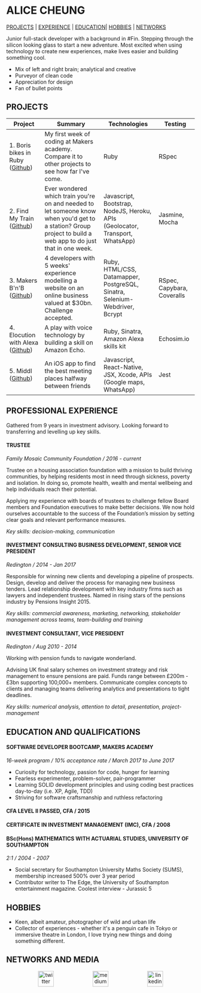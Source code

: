 # ALICE CHEUNG
[PROJECTS](#projects) | [EXPERIENCE](#professional-experience) | [EDUCATION](#education-and-qualifications)| [HOBBIES](#hobbies) | [NETWORKS](#networks-and-media)

Junior full-stack developer with a background in #Fin. Stepping through the silicon looking glass to start a new adventure. Most excited when using technology to create new experiences, make lives easier and building something cool.

- Mix of left and right brain; analytical and creative
- Purveyor of clean code
- Appreciation for design
- Fan of bullet points


## PROJECTS
| Project       | Summary       | Technologies  | Testing |
| ------------- |---------------| --------------|---------|
| 1. Boris bikes in Ruby ([Github](https://github.com/Alicespyglass/boris-bikes)) | My first week of coding at Makers academy. Compare it to other projects to see how far I've come. |Ruby | RSpec |
| 2. Find My Train ([Github](https://github.com/Alicespyglass/wk9-group-practice-project-Trainspotting))|Ever wondered which train you're on and needed to let someone know when you'd get to a station? Group project to build a web app to do just that in one week. | Javascript, Bootstrap, NodeJS, Heroku, APIs (Geolocator, Transport, WhatsApp) | Jasmine, Mocha |
| 3. Makers B'n'B ([Github](https://github.com/Alicespyglass/makers-bnb))| 4 developers with 5 weeks' experience modelling a website on an online business valued at $30bn. Challenge accepted. | Ruby, HTML/CSS, Datamapper, PostgreSQL, Sinatra, Selenium-Webdriver, Bcrypt | RSpec, Capybara, Coveralls |
| 4. Elocution with Alexa ([Github](https://github.com/Alicespyglass/alexa1-hello-world))| A play with voice technology by building a skill on Amazon Echo. | Ruby, Sinatra, Amazon Alexa skills kit  | Echosim.io |
| 5. Middl ([Github](https://github.com/Alicespyglass/middl)) | An iOS app to find the best meeting places halfway between friends | Javascript, React-Native, JSX, Xcode, APIs (Google maps, WhatsApp) | Jest | 


## PROFESSIONAL EXPERIENCE
Gathered from 9 years in investment advisory. Looking forward to transferring and levelling up key skills.


#### TRUSTEE

*Family Mosaic Community Foundation / 2016 - current*

Trustee on a housing association foundation with a mission to build thriving communities, by helping residents most in need through sickness, poverty and isolation. In doing so, promote health, wealth and mental wellbeing and help individuals reach their potential.

Applying my experience with boards of trustees to challenge fellow Board members and Foundation executives to make better decisions. We now hold ourselves accountable to the success of the Foundation’s mission by setting clear goals and relevant performance measures.

*Key skills: decision-making, communication*

#### INVESTMENT CONSULTING BUSINESS DEVELOPMENT, SENIOR VICE PRESIDENT

*Redington / 2014 - Jan 2017*

Responsible for winning new clients and developing a pipeline of prospects. Design, develop and deliver the process for managing new business tenders. Lead relationship development with key industry firms such as lawyers and independent trustees. Named in rising stars of the pensions industry by Pensions Insight 2015.

*Key skills: commercial awareness, marketing, networking, stakeholder management across teams, team-building and training*

#### INVESTMENT CONSULTANT, VICE PRESIDENT

*Redington / Aug 2010 - 2014*

Working with pension funds to navigate wonderland.

Advising UK final salary schemes on investment strategy and risk management to ensure pensions are paid. Funds range between £200m - £3bn supporting 100,000+ members. Communicate complex concepts to clients and managing teams delivering analytics and presentations to tight deadlines.

*Key skills: numerical analysis, attention to detail, presentation, project-management*

## EDUCATION AND QUALIFICATIONS

#### SOFTWARE DEVELOPER BOOTCAMP, MAKERS ACADEMY

*16-week program / 10% acceptance rate / March 2017 to June 2017*

- Curiosity for technology, passion for code, hunger for learning
- Fearless experimenter, problem-solver, pair-programmer
- Learning SOLID development principles and using coding best practices day-to-day (i.e. XP, Agile, TDD)        
- Striving for software craftsmanship and ruthless refactoring


#### CFA LEVEL II PASSED, CFA / 2015
#### CERTIFICATE IN INVESTMENT MANAGEMENT (IMC), CFA / 2008


#### BSc(Hons) MATHEMATICS WITH ACTUARIAL STUDIES, UNIVERSITY OF SOUTHAMPTON

*2:1 / 2004 - 2007*

- Social secretary for Southampton University Maths Society (SUMS), membership increased 500% over 3 year period
- Contributor writer to The Edge, the University of Southampton entertainment magazine. Coolest interview - Jurassic 5


## HOBBIES
- Keen, albeit amateur, photographer of wild and urban life
- Collector of experiences - whether it's a penguin cafe in Tokyo or immersive theatre in London, I love trying new things and doing something different.

## NETWORKS AND MEDIA
<p align="center">
<a href="https://twitter.com/Alicespyglass">
<img src="http://goinkscape.com/wp-content/uploads/2015/07/twitter-logo-final.png" alt="twitter" hspace="50" height="42" width="42"></a>

<a href="https://medium.com/@alicespyglass">
<img src="https://static1.squarespace.com/static/53457bcae4b0bc890d496d14/t/568ebeee4bf118e7ef8dbef3/1452195567236/medium_logo_detail_icon.png?format=300w" alt="medium" hspace="50" height="42" width="42"></a>

<a href="https://www.linkedin.com/in/alicespyglass/">
<img src="https://www.iconfinder.com/data/icons/free-social-icons/67/linkedin_circle_color-512.png" alt="linkedin" hspace="50" height="42" width="42"></a>

</p>
